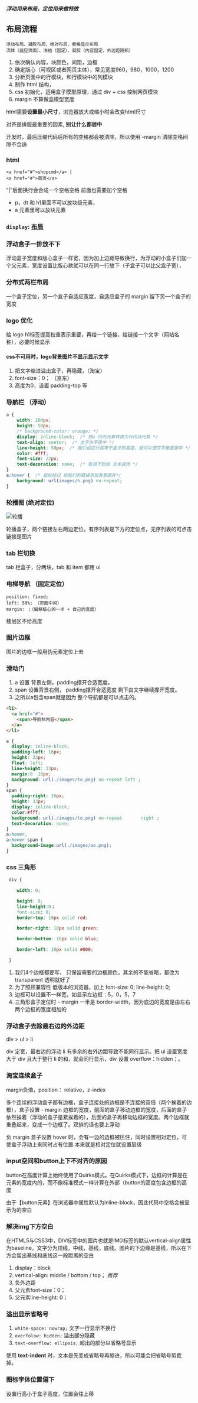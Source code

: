 _**浮动用来布局，定位用来做特效**_

## 布局流程

```
浮动布局、凝胶布局、绝对布局、表格显示布局
流体（适应页面）、冻结（固定）、凝胶（内容固定，外边距随机）
```

1. 依次确认内容，块颜色，间距，边框
2. 确定版心（可视区或者网页主体），常见宽度960，980，1000，1200
3. 分析页面中的行模块，和行模块中的列模块
4. 制作 html 结构，
5. css 初始化，运用盒子模型原理，通过 div + css 控制网页模块
6. margin 不算做盒模型宽度

html需要**设置最小尺寸**，浏览器放大或缩小时会改变html尺寸

对齐是排版最重要的因素, **别让什么都居中**

开发时，最后压缩代码后所有的空格都会被清除，所以使用 -margin 清除空格间隙不合适

### html

```
<a href="#">shopcmd</a> |  
<a href="#">首页</a>
```

“|”后面换行会合成一个空格空格 前面也需要加个空格

- p，dt 和 h1里面不可以放块级元素，
- a 元素里可以放块元素

### `display`: [布局]( https://developer.mozilla.org/en-US/docs/Web/CSS/display#Guides_and_Examples  )

### 浮动盒子一排放不下

浮动盒子宽度和版心盒子一样宽，因为加上边距导致换行，为浮动的小盒子们加一个父元素，宽度设置比版心款就可以在同一行放下（子盒子可以比父盒子宽），

### 分布式两栏布局

一个盒子定位，另一个盒子自适应宽度，自适应盒子的 margin 留下另一个盒子的宽度

### logo 优化

给 logo h1标签提高权重表示重要，再给一个链接，给链接一个文字（网站名称），必要时候显示

#### css不可用时，logo背景图片不显示显示文字

1. 把文字缩进溢出盒子，再隐藏，（淘宝）
2. font-size：0；                           （京东）
3. 高度为0，设置 padding-top 等

### 导航栏 （浮动）

``` css
a {
	width: 200px;
	height: 50px;
	/* background-color: orange; */
	display: inline-block;  /* 把a 行内元素转换为行内块元素 */
	text-align: center;  /* 文字水平居中 */
	line-height: 50px;  /* 我们设定行高等于盒子的高度，就可以使文字垂直居中 */
	color: #fff;
	font-size: 22px;
	text-decoration: none;  /* 取消下划线 文本装饰 */
}
a:hover {  /* 鼠标经过 给我们的链接添加背景图片*/
	background: url(images/h.png) no-repeat; 
}
```



### 轮播图 (绝对定位)

![轮播](images\轮播.png)

轮播盒子，两个链接左右两边定位，有序列表是下方的定位点，无序列表的可点击链接是图片

### tab 栏切换

tab 栏盒子，分两块，tab 和 item 都用 ul

### 电梯导航 （固定定位）

```
position: fixed;
left: 50%; （页面中间）
margin: ；（偏移版心的一半 + 自己的宽度）
```

楼层区不给高度

### 图片边框

图片的边框一般用伪元素定位上去

### 滑动门

1. a 设置 背景左侧，padding撑开合适宽度。    
2. span 设置背景右侧， padding撑开合适宽度 剩下由文字继续撑开宽度。
3. 之所以a包含span就是因为 整个导航都是可以点击的。

```html
<li>
  <a href="#">
    <span>导航栏内容</span>
  </a>
</li>
```

```css
a {
  display: inline-block;
  padding-left: 16px;
  height: 33px;
  float: left;
  line-height: 33px;
  margin:0  10px;
  background: url(./images/to.png) no-repeat left ;
}
span {
  padding-right: 16px;
  height: 33px;
  display: inline-block;
  color:#fff;
  background: url(./images/to.png) no-repeat       right ;
  text-decoration: none;
}
a:hover,
a:hover span {
  background-image:url(./images/ao.png);
}
```

### css 三角形

~~~css
 div {

 	width: 0; 

    height: 0;
    line-height:0；
    font-size: 0;
	border-top: 10px solid red;

	border-right: 10px solid green;

	border-bottom: 10px solid blue;

	border-left: 10px solid #000; 

 }

~~~

1. 我们4个边框都要写， 只保留需要的边框颜色，其余的不能省略，都改为 transparent 透明就好了
2. 为了照顾兼容性 低版本的浏览器，加上 font-size: 0;  line-height: 0;
3. 边框可以设置不一样宽，如显示左边框：5，0，5，7
4. 三角形盒子定位时 - margin 一半是 border-width，因为底边的宽度是由左右两个边框的宽度相加的

### 浮动盒子去除最右边的外边距

div > ul > li

div 定宽，最右边的浮动 li 有多余的右外边距导致不能同行显示。把 ul 设置宽度大于 div 且大于整行 li 的和，就会同行显示，div 设置 overflow：hidden；。 

### 淘宝连续盒子

margin负值，position： relative，z-index

多个连续的浮动盒子都有边框，盒子连接处的边框是不连接的双倍（两个挨着的边框），盒子设置 - margin 边框的宽度，前面的盒子移动边框的宽度，后面的盒子依然挨着（浮动的盒子是紧挨着的），后面的盒子再移动边框的宽度。两个边框就重叠起来，变成一个边框了。双排的话也要上浮动

负 margin 盒子设置 hover 时，会有一边的边框被压住，同时设置相对定位，可使盒子浮动上来同时占有位置.本来就是相对定位就设置层级

### input空间和button上下不对齐的原因

button在高度计算上始终使用了Quirks模式。在Quirks模式下，边框的计算是在元素的宽度内的，而不像标准模式一样计算在外部（button的高度包含边框的高度

由于【button元素】在浏览器中属性默认为inline-block，因此代码中空格会被显示为的空白

### 解决img下方空白

在HTML5与CSS3中，DIV标签中的图片也就是IMG标签的默认vertical-align属性为baseline，文字分为顶线，中线，基线，底线。图片的下边缘是基线，所以在下方会留出基线和底线这一段距离的空白

1. display：block
2. vertical-align: middle / bottom / top；      _推荐_
3. 负外边距
4. 父元素font-size：0；
5. 父元素line-height: 0；

### 溢出显示省略号

1. `white-space: nowrap;`  文字一行显示不换行
2. `overfolow: hidden;`  溢出部分隐藏
3. `text-overflow: ellipsis;`  超出的部分以省略号显示

使用 __text-indent__ 时，文本是先变成省略号再缩进，所以可能会把省略号剪裁掉。

### 图标字体位置偏下

设置行高小于盒子高度，位置会往上移